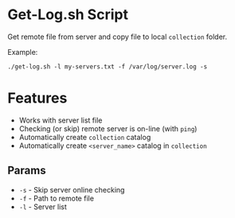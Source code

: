 # Get-Log.sh Script

Get remote file from server and copy file to local `collection` folder.

Example:
```
./get-log.sh -l my-servers.txt -f /var/log/server.log -s
```

# Features

* Works with server list file
* Checking (or skip) remote server is on-line (with `ping`)
* Automatically create `collection` catalog
* Automatically create `<server_name>` catalog in `collection`

## Params

* `-s` - Skip server online checking 
* `-f` - Path to remote file
* `-l` - Server list